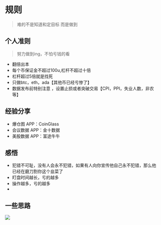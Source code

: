 # 规则
> 难的不是知道和定目标 而是做到

## 个人准则
> 努力做到ing，不怕亏钱的看

- 翻倍出本
- 每个币保证金不超过100u,杠杆不超过十倍
- 杠杆超过5倍就是找死
- 只做btc，eth，ada【其他币已经亏惨了】
- 数据发布前特别注意 ，设置止损或者突破交易【CPI，PPI，失业人数，非农等】

## 经验分享
- 爆仓图 APP：CoinGlass
- 会议数据 APP：金十数据
- 美股数据 APP：富途牛牛

## 感悟
- 犯错不可耻，没有人会永不犯错，如果有人向你宣传他自己永不犯错，那么他已经在磨刀割你这个韭菜了
- 盯盘时间越长，亏的越多
- 操作越多，亏的越多
- 


## 一些思路
![](/imgs/web3/log-btc-short-alts.jpg)